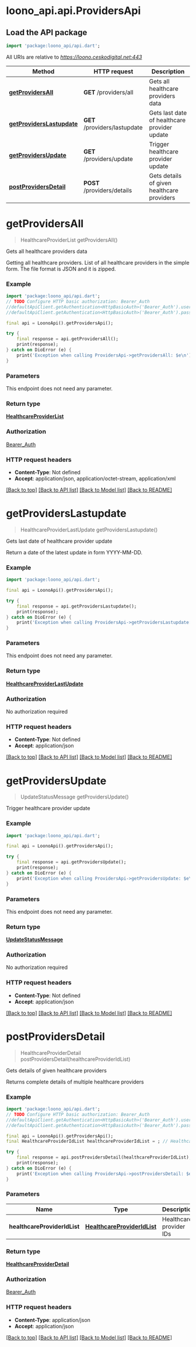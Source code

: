 # loono_api.api.ProvidersApi

## Load the API package
```dart
import 'package:loono_api/api.dart';
```

All URIs are relative to *https://loono.ceskodigital.net:443*

Method | HTTP request | Description
------------- | ------------- | -------------
[**getProvidersAll**](ProvidersApi.md#getprovidersall) | **GET** /providers/all | Gets all healthcare providers data
[**getProvidersLastupdate**](ProvidersApi.md#getproviderslastupdate) | **GET** /providers/lastupdate | Gets last date of healthcare provider update
[**getProvidersUpdate**](ProvidersApi.md#getprovidersupdate) | **GET** /providers/update | Trigger healthcare provider update
[**postProvidersDetail**](ProvidersApi.md#postprovidersdetail) | **POST** /providers/details | Gets details of given healthcare providers


# **getProvidersAll**
> HealthcareProviderList getProvidersAll()

Gets all healthcare providers data

Getting all healthcare providers.  List of all healthcare providers in the simple form. The file format is JSON and it is zipped.

### Example
```dart
import 'package:loono_api/api.dart';
// TODO Configure HTTP basic authorization: Bearer_Auth
//defaultApiClient.getAuthentication<HttpBasicAuth>('Bearer_Auth').username = 'YOUR_USERNAME'
//defaultApiClient.getAuthentication<HttpBasicAuth>('Bearer_Auth').password = 'YOUR_PASSWORD';

final api = LoonoApi().getProvidersApi();

try {
    final response = api.getProvidersAll();
    print(response);
} catch on DioError (e) {
    print('Exception when calling ProvidersApi->getProvidersAll: $e\n');
}
```

### Parameters
This endpoint does not need any parameter.

### Return type

[**HealthcareProviderList**](HealthcareProviderList.md)

### Authorization

[Bearer_Auth](../README.md#Bearer_Auth)

### HTTP request headers

 - **Content-Type**: Not defined
 - **Accept**: application/json, application/octet-stream, application/xml

[[Back to top]](#) [[Back to API list]](../README.md#documentation-for-api-endpoints) [[Back to Model list]](../README.md#documentation-for-models) [[Back to README]](../README.md)

# **getProvidersLastupdate**
> HealthcareProviderLastUpdate getProvidersLastupdate()

Gets last date of healthcare provider update

Return a date of the latest update in form YYYY-MM-DD.

### Example
```dart
import 'package:loono_api/api.dart';

final api = LoonoApi().getProvidersApi();

try {
    final response = api.getProvidersLastupdate();
    print(response);
} catch on DioError (e) {
    print('Exception when calling ProvidersApi->getProvidersLastupdate: $e\n');
}
```

### Parameters
This endpoint does not need any parameter.

### Return type

[**HealthcareProviderLastUpdate**](HealthcareProviderLastUpdate.md)

### Authorization

No authorization required

### HTTP request headers

 - **Content-Type**: Not defined
 - **Accept**: application/json

[[Back to top]](#) [[Back to API list]](../README.md#documentation-for-api-endpoints) [[Back to Model list]](../README.md#documentation-for-models) [[Back to README]](../README.md)

# **getProvidersUpdate**
> UpdateStatusMessage getProvidersUpdate()

Trigger healthcare provider update

### Example
```dart
import 'package:loono_api/api.dart';

final api = LoonoApi().getProvidersApi();

try {
    final response = api.getProvidersUpdate();
    print(response);
} catch on DioError (e) {
    print('Exception when calling ProvidersApi->getProvidersUpdate: $e\n');
}
```

### Parameters
This endpoint does not need any parameter.

### Return type

[**UpdateStatusMessage**](UpdateStatusMessage.md)

### Authorization

No authorization required

### HTTP request headers

 - **Content-Type**: Not defined
 - **Accept**: application/json

[[Back to top]](#) [[Back to API list]](../README.md#documentation-for-api-endpoints) [[Back to Model list]](../README.md#documentation-for-models) [[Back to README]](../README.md)

# **postProvidersDetail**
> HealthcareProviderDetail postProvidersDetail(healthcareProviderIdList)

Gets details of given healthcare providers

Returns complete details of multiple healthcare providers

### Example
```dart
import 'package:loono_api/api.dart';
// TODO Configure HTTP basic authorization: Bearer_Auth
//defaultApiClient.getAuthentication<HttpBasicAuth>('Bearer_Auth').username = 'YOUR_USERNAME'
//defaultApiClient.getAuthentication<HttpBasicAuth>('Bearer_Auth').password = 'YOUR_PASSWORD';

final api = LoonoApi().getProvidersApi();
final HealthcareProviderIdList healthcareProviderIdList = ; // HealthcareProviderIdList | Healthcare provider IDs

try {
    final response = api.postProvidersDetail(healthcareProviderIdList);
    print(response);
} catch on DioError (e) {
    print('Exception when calling ProvidersApi->postProvidersDetail: $e\n');
}
```

### Parameters

Name | Type | Description  | Notes
------------- | ------------- | ------------- | -------------
 **healthcareProviderIdList** | [**HealthcareProviderIdList**](HealthcareProviderIdList.md)| Healthcare provider IDs | [optional] 

### Return type

[**HealthcareProviderDetail**](HealthcareProviderDetail.md)

### Authorization

[Bearer_Auth](../README.md#Bearer_Auth)

### HTTP request headers

 - **Content-Type**: application/json
 - **Accept**: application/json

[[Back to top]](#) [[Back to API list]](../README.md#documentation-for-api-endpoints) [[Back to Model list]](../README.md#documentation-for-models) [[Back to README]](../README.md)

